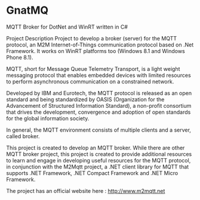 # GnatMQ
MQTT Broker for DotNet and WinRT written in C#

Project Description
Project to develop a broker (server) for the MQTT protocol, an M2M Internet-of-Things communication protocol based on .Net Framework. It works on WinRT platforms too (Windows 8.1 and Windows Phone 8.1).

MQTT, short for Message Queue Telemetry Transport, is a light weight messaging protocol that enables embedded devices with limited resources to perform asynchronous communication on a constrained network.

Developed by IBM and Eurotech, the MQTT protocol is released as an open standard and being standardized by OASIS (Organization for the Advancement of Structured Information Standard), a non-profit consortium that drives the development, convergence and adoption of open standards for the global information society.

In general, the MQTT environment consists of multiple clients and a server, called broker.

This project is created to develop an MQTT broker.  While there are other MQTT broker project, this project is created to provide additional resources to learn and engage in developing useful resources for the MQTT protocol, in conjunction with the M2Mqtt project, a .NET client library for MQTT that supports .NET Framework, .NET Compact Framework and .NET Micro Framework.

The project has an official website here : http://www.m2mqtt.net
